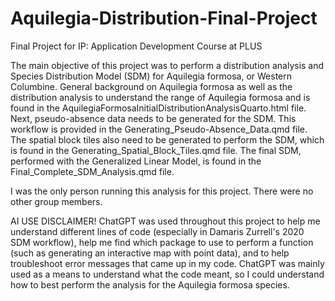 # Aquilegia-Distribution-Final-Project
Final Project for IP: Application Development Course at PLUS

  The main objective of this project was to perform a distribution analysis and Species Distribution Model (SDM) for Aquilegia formosa, or Western Columbine. General background on Aquilegia formosa as well as the distribution analysis to understand the range of Aquilegia formosa and is found in the AquilegiaFormosaInitialDistributionAnalysisQuarto.html file. Next, pseudo-absence data needs to be generated for the SDM. This workflow is provided in the Generating_Pseudo-Absence_Data.qmd file. The spatial block tiles also need to be generated to perform the SDM, which is found in the Generating_Spatial_Block_Tiles.qmd file. The final SDM, performed with the Generalized Linear Model, is found in the Final_Complete_SDM_Analysis.qmd file. 

  I was the only person running this analysis for this project. There were no other group members. 

AI USE DISCLAIMER! 
  ChatGPT was used throughout this project to help me understand different lines of code (especially in Damaris Zurrell's 2020 SDM workflow), help me find which package to use to perform a function (such as generating an interactive map with point data), and to help troubleshoot error messages that came up in my code. ChatGPT was mainly used as a means to understand what the code meant, so I could understand how to best perform the analysis for the Aquilegia formosa species. 
